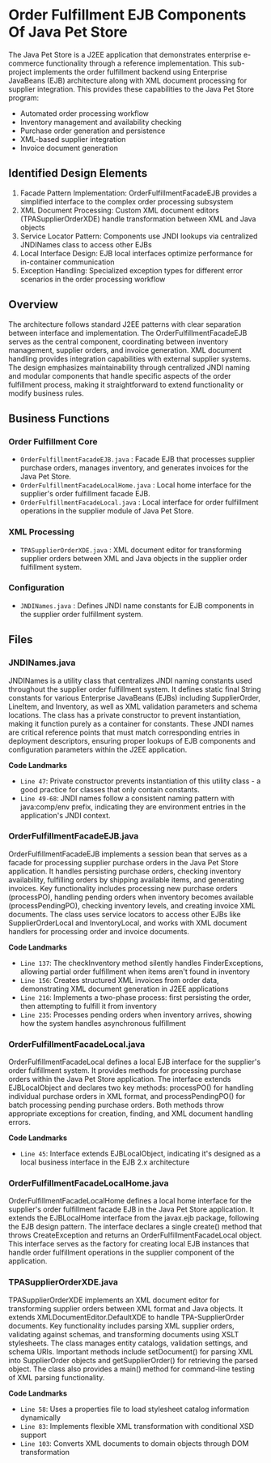 # Order Fulfillment EJB Components Of Java Pet Store

The Java Pet Store is a J2EE application that demonstrates enterprise e-commerce functionality through a reference implementation. This sub-project implements the order fulfillment backend using Enterprise JavaBeans (EJB) architecture along with XML document processing for supplier integration. This provides these capabilities to the Java Pet Store program:

- Automated order processing workflow
- Inventory management and availability checking
- Purchase order generation and persistence
- XML-based supplier integration
- Invoice document generation

## Identified Design Elements

1. Facade Pattern Implementation: OrderFulfillmentFacadeEJB provides a simplified interface to the complex order processing subsystem
2. XML Document Processing: Custom XML document editors (TPASupplierOrderXDE) handle transformation between XML and Java objects
3. Service Locator Pattern: Components use JNDI lookups via centralized JNDINames class to access other EJBs
4. Local Interface Design: EJB local interfaces optimize performance for in-container communication
5. Exception Handling: Specialized exception types for different error scenarios in the order processing workflow

## Overview
The architecture follows standard J2EE patterns with clear separation between interface and implementation. The OrderFulfillmentFacadeEJB serves as the central component, coordinating between inventory management, supplier orders, and invoice generation. XML document handling provides integration capabilities with external supplier systems. The design emphasizes maintainability through centralized JNDI naming and modular components that handle specific aspects of the order fulfillment process, making it straightforward to extend functionality or modify business rules.

## Business Functions

### Order Fulfillment Core
- `OrderFulfillmentFacadeEJB.java` : Facade EJB that processes supplier purchase orders, manages inventory, and generates invoices for the Java Pet Store.
- `OrderFulfillmentFacadeLocalHome.java` : Local home interface for the supplier's order fulfillment facade EJB.
- `OrderFulfillmentFacadeLocal.java` : Local interface for order fulfillment operations in the supplier module of Java Pet Store.

### XML Processing
- `TPASupplierOrderXDE.java` : XML document editor for transforming supplier orders between XML and Java objects in the supplier order fulfillment system.

### Configuration
- `JNDINames.java` : Defines JNDI name constants for EJB components in the supplier order fulfillment system.

## Files
### JNDINames.java

JNDINames is a utility class that centralizes JNDI naming constants used throughout the supplier order fulfillment system. It defines static final String constants for various Enterprise JavaBeans (EJBs) including SupplierOrder, LineItem, and Inventory, as well as XML validation parameters and schema locations. The class has a private constructor to prevent instantiation, making it function purely as a container for constants. These JNDI names are critical reference points that must match corresponding entries in deployment descriptors, ensuring proper lookups of EJB components and configuration parameters within the J2EE application.

 **Code Landmarks**
- `Line 47`: Private constructor prevents instantiation of this utility class - a good practice for classes that only contain constants.
- `Line 49-68`: JNDI names follow a consistent naming pattern with java:comp/env prefix, indicating they are environment entries in the application's JNDI context.
### OrderFulfillmentFacadeEJB.java

OrderFulfillmentFacadeEJB implements a session bean that serves as a facade for processing supplier purchase orders in the Java Pet Store application. It handles persisting purchase orders, checking inventory availability, fulfilling orders by shipping available items, and generating invoices. Key functionality includes processing new purchase orders (processPO), handling pending orders when inventory becomes available (processPendingPO), checking inventory levels, and creating invoice XML documents. The class uses service locators to access other EJBs like SupplierOrderLocal and InventoryLocal, and works with XML document handlers for processing order and invoice documents.

 **Code Landmarks**
- `Line 137`: The checkInventory method silently handles FinderExceptions, allowing partial order fulfillment when items aren't found in inventory
- `Line 156`: Creates structured XML invoices from order data, demonstrating XML document generation in J2EE applications
- `Line 216`: Implements a two-phase process: first persisting the order, then attempting to fulfill it from inventory
- `Line 235`: Processes pending orders when inventory arrives, showing how the system handles asynchronous fulfillment
### OrderFulfillmentFacadeLocal.java

OrderFulfillmentFacadeLocal defines a local EJB interface for the supplier's order fulfillment system. It provides methods for processing purchase orders within the Java Pet Store application. The interface extends EJBLocalObject and declares two key methods: processPO() for handling individual purchase orders in XML format, and processPendingPO() for batch processing pending purchase orders. Both methods throw appropriate exceptions for creation, finding, and XML document handling errors.

 **Code Landmarks**
- `Line 45`: Interface extends EJBLocalObject, indicating it's designed as a local business interface in the EJB 2.x architecture
### OrderFulfillmentFacadeLocalHome.java

OrderFulfillmentFacadeLocalHome defines a local home interface for the supplier's order fulfillment facade EJB in the Java Pet Store application. It extends the EJBLocalHome interface from the javax.ejb package, following the EJB design pattern. The interface declares a single create() method that throws CreateException and returns an OrderFulfillmentFacadeLocal object. This interface serves as the factory for creating local EJB instances that handle order fulfillment operations in the supplier component of the application.
### TPASupplierOrderXDE.java

TPASupplierOrderXDE implements an XML document editor for transforming supplier orders between XML format and Java objects. It extends XMLDocumentEditor.DefaultXDE to handle TPA-SupplierOrder documents. Key functionality includes parsing XML supplier orders, validating against schemas, and transforming documents using XSLT stylesheets. The class manages entity catalogs, validation settings, and schema URIs. Important methods include setDocument() for parsing XML into SupplierOrder objects and getSupplierOrder() for retrieving the parsed object. The class also provides a main() method for command-line testing of XML parsing functionality.

 **Code Landmarks**
- `Line 58`: Uses a properties file to load stylesheet catalog information dynamically
- `Line 83`: Implements flexible XML transformation with conditional XSD support
- `Line 103`: Converts XML documents to domain objects through DOM transformation

[Generated by the Sage AI expert workbench: 2025-03-29 21:37:00  https://sage-tech.ai/workbench]: #